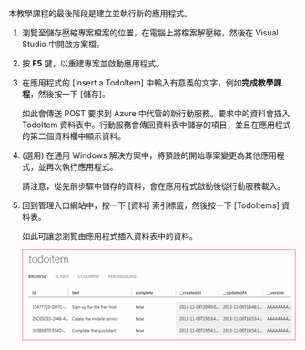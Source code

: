 
本教學課程的最後階段是建立並執行新的應用程式。

1. 瀏覽至儲存壓縮專案檔案的位置，在電腦上將檔案解壓縮，然後在 Visual Studio 中開啟方案檔。

2. 按 **F5** 鍵，以重建專案並啟動應用程式。

3. 在應用程式的 [Insert a TodoItem] 中輸入有意義的文字，例如**完成教學課程**，然後按一下 [儲存]。

   	如此會傳送 POST 要求到 Azure 中代管的新行動服務。要求中的資料會插入 TodoItem 資料表中。行動服務會傳回資料表中儲存的項目，並且在應用程式的第二個資料欄中顯示資料。

4. (選用) 在通用 Windows 解決方案中，將預設的開始專案變更為其他應用程式，並再次執行應用程式。

	請注意，從先前步驟中儲存的資料，會在應用程式啟動後從行動服務載入。
 
4. 回到管理入口網站中，按一下 [資料] 索引標籤，然後按一下 [TodoItems] 資料表。

   	如此可讓您瀏覽由應用程式插入資料表中的資料。

   	![](./media/mobile-services-javascript-backend-run-app/mobile-data-browse.png)

<!---HONumber=July15_HO2-->